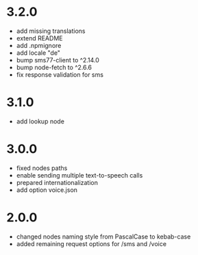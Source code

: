 3.2.0
==================
* add missing translations
* extend README
* add .npmignore
* add locale "de"
* bump sms77-client to ^2.14.0
* bump node-fetch to ^2.6.6
* fix response validation for sms

3.1.0
==================
* add lookup node

3.0.0
==================
* fixed nodes paths
* enable sending multiple text-to-speech calls
* prepared internationalization
* add option voice.json

2.0.0
==================
  * changed nodes naming style from PascalCase to kebab-case
  * added remaining request options for /sms and /voice
